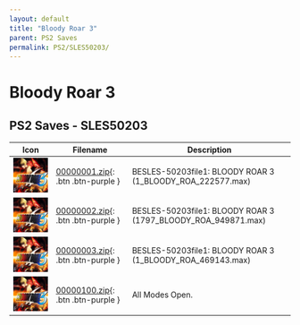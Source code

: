 ```yaml
---
layout: default
title: "Bloody Roar 3"
parent: PS2 Saves
permalink: PS2/SLES50203/
---
```

# Bloody Roar 3

## PS2 Saves - SLES50203

| Icon | Filename | Description |
|------|----------|-------------|
| ![Bloody Roar 3](icon0.png) | [00000001.zip](00000001.zip){: .btn .btn-purple } | BESLES-50203file1: BLOODY ROAR 3 (1_BLOODY_ROA_222577.max) |
| ![Bloody Roar 3](icon0.png) | [00000002.zip](00000002.zip){: .btn .btn-purple } | BESLES-50203file1: BLOODY ROAR 3 (1797_BLOODY_ROA_949871.max) |
| ![Bloody Roar 3](icon0.png) | [00000003.zip](00000003.zip){: .btn .btn-purple } | BESLES-50203file1: BLOODY ROAR 3 (1_BLOODY_ROA_469143.max) |
| ![Bloody Roar 3](icon0.png) | [00000100.zip](00000100.zip){: .btn .btn-purple } | All Modes Open. |
